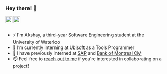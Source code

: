### Hey there! 👋
<a href="https://www.linkedin.com/in/akshay2000saxena/">
  <img align="left" alt="Akshay's Linkdein" width="22px" src="https://cdn.jsdelivr.net/npm/simple-icons@v3/icons/linkedin.svg" />
</a>
<a href="https://github.com/akshay2000saxena">
  <img align="left" alt="Akshay's Github" width="22px" src="https://cdn.jsdelivr.net/npm/simple-icons@v3/icons/github.svg" />
</a>
<br>
<br>

- ⚡ I'm Akshay, a third-year Software Engineering student at the University of Waterloo
- 🔭 I’m currently interning at <a href="https://www.ubisoft.com/en-ca/">Ubisoft</a> as a Tools Programmer
- 💬 I have previously interned at <a href="https://www.sap.com/index.html">SAP</a> and <a href="https://capitalmarkets.bmo.com/en/">Bank of Montreal CM</a>
- 📫 Feel free to <a href="a42saxen@uwaterloo.ca">reach out to me</a> if you're interested in collaborating on a project!
